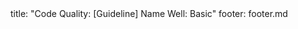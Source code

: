 <frontmatter>
title: "Code Quality: [Guideline] Name Well: Basic"
footer: footer.md
</frontmatter>

<include src="navbar.md" boilerplate />

<include src="container-inPage-asFlat.md" boilerplate />